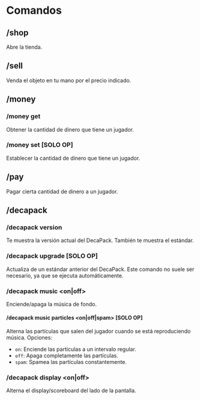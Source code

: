 # Comandos

## /shop
Abre la tienda.

## /sell <price>
Venda el objeto en tu mano por el precio indicado.

## /money
### /money get <player>
Obtener la cantidad de dinero que tiene un jugador.
### /money set <player> <amount> [SOLO OP]
Establecer la cantidad de dinero que tiene un jugador.

## /pay <player> <amount>
Pagar cierta cantidad de dinero a un jugador.

## /decapack
### /decapack version
Te muestra la versión actual del DecaPack. También te muestra el estándar.
### /decapack upgrade <version> [SOLO OP]
Actualiza de un estándar anterior del DecaPack. Este comando no suele ser necesario, ya que se ejecuta automáticamente.
### /decapack music <on|off>
Enciende/apaga la música de fondo.
#### /decapack music particles <on|off|spam> [SOLO OP]
Alterna las partículas que salen del jugador cuando se está reproduciendo música.
Opciones:
- `on`: Enciende las partículas a un intervalo regular.
- `off`: Apaga completamente las partículas.
- `spam`: Spamea las partículas constantemente.
### /decapack display <on|off>
Alterna el display/scoreboard del lado de la pantalla.